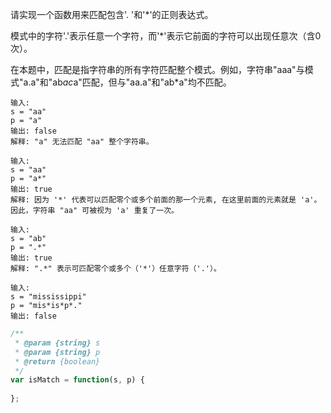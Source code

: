 请实现一个函数用来匹配包含'. '和'*'的正则表达式。

模式中的字符'.'表示任意一个字符，而'*'表示它前面的字符可以出现任意次（含0次）。

在本题中，匹配是指字符串的所有字符匹配整个模式。例如，字符串"aaa"与模式"a.a"和"ab*ac*a"匹配，但与"aa.a"和"ab*a"均不匹配。

```
输入:
s = "aa"
p = "a"
输出: false
解释: "a" 无法匹配 "aa" 整个字符串。
```


```
输入:
s = "aa"
p = "a*"
输出: true
解释: 因为 '*' 代表可以匹配零个或多个前面的那一个元素, 在这里前面的元素就是 'a'。因此，字符串 "aa" 可被视为 'a' 重复了一次。
```

```
输入:
s = "ab"
p = ".*"
输出: true
解释: ".*" 表示可匹配零个或多个（'*'）任意字符（'.'）。
```

```
输入:
s = "mississippi"
p = "mis*is*p*."
输出: false
```


```js
/**
 * @param {string} s
 * @param {string} p
 * @return {boolean}
 */
var isMatch = function(s, p) {
    
};
```
